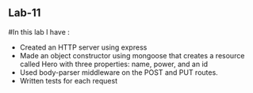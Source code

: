 ## Lab-11

#In this lab I have :
- Created an HTTP server using express
- Made an object constructor using mongoose that creates a resource called Hero with three properties: name, power, and an id
- Used body-parser middleware on the POST and PUT routes.
- Written tests for each request
